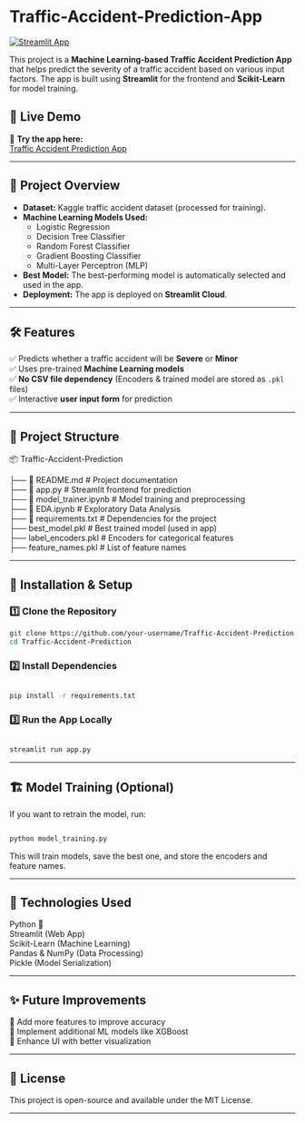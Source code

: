 # Traffic-Accident-Prediction-App



[![Streamlit App](https://img.shields.io/badge/Streamlit-Live_App-green)](https://traffic-accident-prediction-app-dqlpexy44xyfgkeylpgb6v.streamlit.app/)

This project is a **Machine Learning-based Traffic Accident Prediction App** that helps predict the severity of a traffic accident based on various input factors. The app is built using **Streamlit** for the frontend and **Scikit-Learn** for model training.

## 🚀 Live Demo
🔗 **Try the app here:**  
[Traffic Accident Prediction App](https://traffic-accident-prediction-app-dqlpexy44xyfgkeylpgb6v.streamlit.app/)

---

## 📌 Project Overview
- **Dataset:** Kaggle traffic accident dataset (processed for training).
- **Machine Learning Models Used:**
  - Logistic Regression
  - Decision Tree Classifier
  - Random Forest Classifier
  - Gradient Boosting Classifier
  - Multi-Layer Perceptron (MLP)
- **Best Model:** The best-performing model is automatically selected and used in the app.
- **Deployment:** The app is deployed on **Streamlit Cloud**.

---

## 🛠️ Features
✅ Predicts whether a traffic accident will be **Severe** or **Minor**  
✅ Uses pre-trained **Machine Learning models**  
✅ **No CSV file dependency** (Encoders & trained model are stored as `.pkl` files)  
✅ Interactive **user input form** for prediction  

---

## 📂 Project Structure

📦 Traffic-Accident-Prediction  

  ├── 📜 README.md  # Project documentation        
  ├── 📜 app.py      # Streamlit frontend for prediction        
  ├── 📜 model_trainer.ipynb  # Model training and preprocessing      
  ├── 📜 EDA.ipynb  # Exploratory Data Analysis       
  ├── 📜 requirements.txt  # Dependencies for the project      
        ├── best_model.pkl  # Best trained model (used in app)      
        ├── label_encoders.pkl  # Encoders for categorical features      
        ├── feature_names.pkl  # List of feature names      

---

## 🔧 Installation & Setup

### 1️⃣ Clone the Repository
```sh
git clone https://github.com/your-username/Traffic-Accident-Prediction.git
cd Traffic-Accident-Prediction
```
### 2️⃣ Install Dependencies
```sh

pip install -r requirements.txt
```
### 3️⃣ Run the App Locally
```sh

streamlit run app.py
```
---

## 🏗️ Model Training (Optional)  
If you want to retrain the model, run:

```sh

python model_training.py
```
This will train models, save the best one, and store the encoders and feature names.

---

## 📌 Technologies Used
Python 🐍  
Streamlit (Web App)  
Scikit-Learn (Machine Learning)  
Pandas & NumPy (Data Processing)  
Pickle (Model Serialization)  

---

## ✨ Future Improvements
🚀 Add more features to improve accuracy  
🚀 Implement additional ML models like XGBoost  
🚀 Enhance UI with better visualization  

---


## 📝 License
This project is open-source and available under the MIT License.

---
